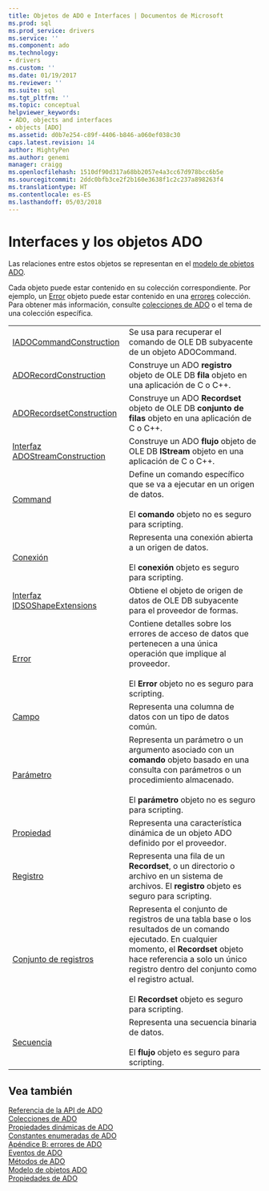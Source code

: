 ```yaml
---
title: Objetos de ADO e Interfaces | Documentos de Microsoft
ms.prod: sql
ms.prod_service: drivers
ms.service: ''
ms.component: ado
ms.technology:
- drivers
ms.custom: ''
ms.date: 01/19/2017
ms.reviewer: ''
ms.suite: sql
ms.tgt_pltfrm: ''
ms.topic: conceptual
helpviewer_keywords:
- ADO, objects and interfaces
- objects [ADO]
ms.assetid: d0b7e254-c89f-4406-b846-a060ef038c30
caps.latest.revision: 14
author: MightyPen
ms.author: genemi
manager: craigg
ms.openlocfilehash: 1510df90d317a68bb2057e4a3cc67d978bcc6b5e
ms.sourcegitcommit: 2ddc0bfb3ce2f2b160e3638f1c2c237a898263f4
ms.translationtype: HT
ms.contentlocale: es-ES
ms.lasthandoff: 05/03/2018
---
```

# <a name="ado-objects-and-interfaces"></a>Interfaces y los objetos ADO
Las relaciones entre estos objetos se representan en el [modelo de objetos ADO](../../../ado/reference/ado-api/ado-object-model.md).  
  
 Cada objeto puede estar contenido en su colección correspondiente. Por ejemplo, un [Error](../../../ado/reference/ado-api/error-object.md) objeto puede estar contenido en una [errores](../../../ado/reference/ado-api/errors-collection-ado.md) colección. Para obtener más información, consulte [colecciones de ADO](../../../ado/reference/ado-api/ado-collections.md) o el tema de una colección específica.  
  
|||  
|-|-|  
|[IADOCommandConstruction](https://msdn.microsoft.com/library/windows/desktop/aa965677.aspx)|Se usa para recuperar el comando de OLE DB subyacente de un objeto ADOCommand.|  
|[ADORecordConstruction](../../../ado/reference/ado-api/adorecordconstruction-interface.md)|Construye un ADO **registro** objeto de OLE DB **fila** objeto en una aplicación de C o C++.|  
|[ADORecordsetConstruction](../../../ado/reference/ado-api/adorecordsetconstruction-interface.md)|Construye un ADO **Recordset** objeto de OLE DB **conjunto de filas** objeto en una aplicación de C o C++.|  
|[Interfaz ADOStreamConstruction](../../../ado/reference/ado-api/adostreamconstruction-interface.md)|Construye un ADO **flujo** objeto de OLE DB **IStream** objeto en una aplicación de C o C++.|  
|[Command](../../../ado/reference/ado-api/command-object-ado.md)|Define un comando específico que se va a ejecutar en un origen de datos.<br /><br /> El **comando** objeto no es seguro para scripting.|  
|[Conexión](../../../ado/reference/ado-api/connection-object-ado.md)|Representa una conexión abierta a un origen de datos.<br /><br /> El **conexión** objeto es seguro para scripting.|  
|[Interfaz IDSOShapeExtensions](../../../ado/reference/ado-api/idsoshapeextensions-interface.md)|Obtiene el objeto de origen de datos de OLE DB subyacente para el proveedor de formas.|  
|[Error](../../../ado/reference/ado-api/error-object.md)|Contiene detalles sobre los errores de acceso de datos que pertenecen a una única operación que implique al proveedor.<br /><br /> El **Error** objeto no es seguro para scripting.|  
|[Campo](../../../ado/reference/ado-api/field-object.md)|Representa una columna de datos con un tipo de datos común.|  
|[Parámetro](../../../ado/reference/ado-api/parameter-object.md)|Representa un parámetro o un argumento asociado con un **comando** objeto basado en una consulta con parámetros o un procedimiento almacenado.<br /><br /> El **parámetro** objeto no es seguro para scripting.|  
|[Propiedad](../../../ado/reference/ado-api/property-object-ado.md)|Representa una característica dinámica de un objeto ADO definido por el proveedor.|  
|[Registro](../../../ado/reference/ado-api/record-object-ado.md)|Representa una fila de un **Recordset**, o un directorio o archivo en un sistema de archivos. El **registro** objeto es seguro para scripting.|  
|[Conjunto de registros](../../../ado/reference/ado-api/recordset-object-ado.md)|Representa el conjunto de registros de una tabla base o los resultados de un comando ejecutado. En cualquier momento, el **Recordset** objeto hace referencia a solo un único registro dentro del conjunto como el registro actual.<br /><br /> El **Recordset** objeto es seguro para scripting.|  
|[Secuencia](../../../ado/reference/ado-api/stream-object-ado.md)|Representa una secuencia binaria de datos.<br /><br /> El **flujo** objeto es seguro para scripting.|  
  
## <a name="see-also"></a>Vea también  
 [Referencia de la API de ADO](../../../ado/reference/ado-api/ado-api-reference.md)   
 [Colecciones de ADO](../../../ado/reference/ado-api/ado-collections.md)   
 [Propiedades dinámicas de ADO](../../../ado/reference/ado-api/ado-dynamic-properties.md)   
 [Constantes enumeradas de ADO](../../../ado/reference/ado-api/ado-enumerated-constants.md)   
 [Apéndice B: errores de ADO](../../../ado/guide/appendixes/appendix-b-ado-errors.md)   
 [Eventos de ADO](../../../ado/reference/ado-api/ado-events.md)   
 [Métodos de ADO](../../../ado/reference/ado-api/ado-methods.md)   
 [Modelo de objetos ADO](../../../ado/reference/ado-api/ado-object-model.md)   
 [Propiedades de ADO](../../../ado/reference/ado-api/ado-properties.md)
